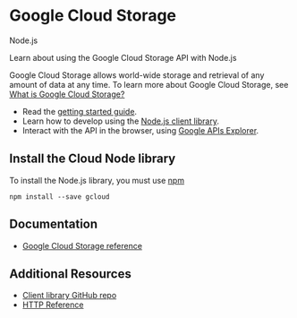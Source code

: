 # Google Cloud Storage
Node.js

Learn about using the Google Cloud Storage API with Node.js

Google Cloud Storage allows world-wide storage and retrieval of any amount of data at any time. To learn more about Google Cloud Storage, see [What is Google Cloud Storage?](https://cloud.google.com/storage/docs/overview)

* Read the [getting started guide](https://cloud.google.com/storage/docs/signup).
* Learn how to develop using the [Node.js client library](https://googlecloudplatform.github.io/gcloud-node/#/docs/).
* Interact with the API in the browser, using [Google APIs Explorer](https://developers.google.com/apis-explorer/#p/storage/v1/).

## Install the Cloud Node library
To install the Node.js library, you must use [npm](https://www.npmjs.com/)

```
npm install --save gcloud
```

## Documentation
* [Google Cloud Storage reference](https://googlecloudplatform.github.io/gcloud-node/#/docs/v0.30.2/storage)

## Additional Resources
* [Client library GitHub repo](https://github.com/GoogleCloudPlatform/gcloud-node)
* [HTTP Reference](https://cloud.google.com/storage/docs/json_api/)
